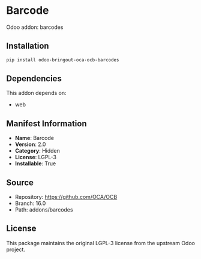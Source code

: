 # Barcode

Odoo addon: barcodes

## Installation

```bash
pip install odoo-bringout-oca-ocb-barcodes
```

## Dependencies

This addon depends on:
- web

## Manifest Information

- **Name**: Barcode
- **Version**: 2.0
- **Category**: Hidden
- **License**: LGPL-3
- **Installable**: True

## Source

- Repository: https://github.com/OCA/OCB
- Branch: 16.0
- Path: addons/barcodes

## License

This package maintains the original LGPL-3 license from the upstream Odoo project.
